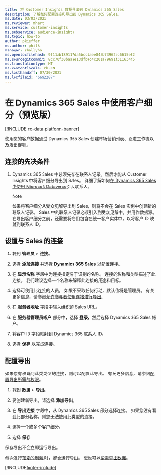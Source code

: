 ```yaml
---
title: 将 Customer Insights 数据导出到 Dynamics 365 Sales
description: 了解如何配置连接和导出到 Dynamics 365 Sales。
ms.date: 03/03/2021
ms.reviewer: mhart
ms.service: customer-insights
ms.subservice: audience-insights
ms.topic: how-to
author: pkieffer
ms.author: philk
manager: shellyha
ms.openlocfilehash: 9f11ab189117da5bcc1aee843b73962ec6615e82
ms.sourcegitcommit: 8cc70f30baaae13dfb9c4c201a79691f311634f5
ms.translationtype: HT
ms.contentlocale: zh-CN
ms.lasthandoff: 07/30/2021
ms.locfileid: "6692287"
---
```

# <a name="use-segments-in-dynamics-365-sales-preview"></a>在 Dynamics 365 Sales 中使用客户细分（预览版）

[!INCLUDE [cc-data-platform-banner](../includes/cc-data-platform-banner.md)]

使用您的客户数据通过 Dynamics 365 Sales 创建市场营销列表、跟进工作流以及发出促销。

## <a name="prerequisite-for-connection"></a>连接的先决条件

1. Dynamics 365 Sales 中必须先存在联系人记录，然后才能从 Customer Insights 中将客户细分导出到 Sales。 详细了解如何[在 Dynamics 365 Sales 中使用 Microsoft Dataverse](connect-power-query.md)引入联系人。

   > [!NOTE]
   > 如果将客户细分从受众见解导出到 Sales，则将不会在 Sales 实例中创建新的联系人记录。 Sales 中的联系人记录必须引入到受众见解中，并用作数据源。 在导出客户细分之前，还需要将它们包含在统一客户实体中，以将客户 ID 映射到联系人 ID。

## <a name="set-up-the-connection-to-sales"></a>设置与 Sales 的连接

1. 转到 **管理员** > **连接**。

1. 选择 **添加连接** 并选择 **Dynamics 365 Sales** 以配置连接。

1. 在 **显示名称** 字段中为连接指定易于识别的名称。 连接的名称和类型描述了此连接。 我们建议选择一个名称来解释此连接的用途和目标。

1. 选择可使用此连接的人员。 如果不采取任何行动，默认值将是管理员。 有关更多信息，请参阅[允许参与者使用连接进行导出](connections.md#allow-contributors-to-use-a-connection-for-exports)。

1. 在 **服务器地址** 字段中输入组织的 Sales URL。

1. 在 **服务器管理员帐户** 部分中，选择 **登录**，然后选择 Dynamics 365 Sales 帐户。

1. 将客户 ID 字段映射到 Dynamics 365 联系人 ID。

1. 选择 **保存** 以完成连接。 

## <a name="configure-an-export"></a>配置导出

如果您有权访问此类类型的连接，则可以配置此导出。 有关更多信息，请参阅[配置导出所需的权限](export-destinations.md#set-up-a-new-export)。

1. 转到 **数据** > **导出**。

1. 要创建新导出，请选择 **添加导出**。

1. 在 **导出连接** 字段中，从 Dynamics 365 Sales 部分选择连接。 如果您没有看到此部分名称，则您无法使用此类型的连接。

1. 选择一个或多个客户细分。

1. 选择 **保存**

保存导出不会立即运行导出。

每次进行[预定的刷新 ](system.md#schedule-tab)时，都会运行导出。 您也可以[按需导出数据](export-destinations.md#run-exports-on-demand)。 

[!INCLUDE[footer-include](../includes/footer-banner.md)]
